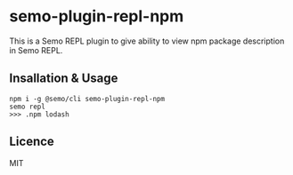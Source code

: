 # semo-plugin-repl-npm

This is a Semo REPL plugin to give ability to view npm package description in Semo REPL.

## Insallation & Usage

```
npm i -g @semo/cli semo-plugin-repl-npm
semo repl
>>> .npm lodash
```

## Licence

MIT